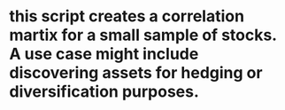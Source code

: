# this script creates a correlation martix for a small sample of stocks. A use case might include discovering assets for hedging or diversification purposes.
